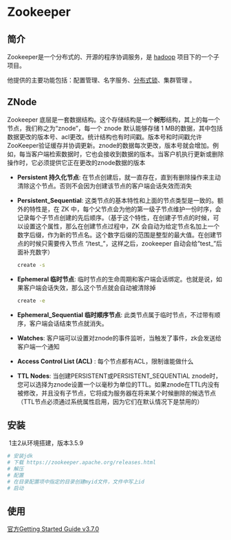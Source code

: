 # Zookeeper

## 简介

Zookeeper是一个分布式的、开源的程序协调服务，是 [hadoop](https://so.csdn.net/so/search?q=hadoop) 项目下的一个子项目。

他提供的主要功能包括：配置管理、名字服务、[分布式锁](https://so.csdn.net/so/search?q=分布式锁)、集群管理 。

## ZNode

Zookeeper 底层是一套数据结构。这个存储结构是一个**树形**结构，其上的每一个节点，我们称之为“znode”，每一个 znode 默认能够存储 1 MB的数据，其中包括数据更改的版本号、acl更改。统计结构也有时间戳。版本号和时间戳允许ZooKeeper验证缓存并协调更新。znode的数据每次更改，版本号就会增加。例如，每当客户端检索数据时，它也会接收到数据的版本。当客户机执行更新或删除操作时，它必须提供它正在更改的znode数据的版本

- **Persistent 持久化节点**: 在节点创建后，就一直存在，直到有删除操作来主动清除这个节点。否则不会因为创建该节点的客户端会话失效而消失

- **Persistent_Sequential**: 这类节点的基本特性和上面的节点类型是一致的。额外的特性是，在 ZK 中，每个父节点会为他的第一级子节点维护一份时序，会记录每个子节点创建的先后顺序。（基于这个特性，在创建子节点的时候，可以设置这个属性，那么在创建节点过程中，ZK 会自动为给定节点名加上一个数字后缀，作为新的节点名。这个数字后缀的范围是整型的最大值。在创建节点的时候只需要传入节点 “/test_”，这样之后，zookeeper 自动会给”test_”后面补充数字）

  ```sh
  create -s
  ```

  

- **Ephemeral 临时节点**: 临时节点的生命周期和客户端会话绑定。也就是说，如果客户端会话失效，那么这个节点就会自动被清除掉

  ```sh
  create -e
  ```

- **Ephemeral_Sequential 临时顺序节点**: 此类节点属于临时节点，不过带有顺序，客户端会话结束节点就消失。

- **Watches**: 客户端可以设置对znode的事件监听，当触发了事件，zk会发送给客户端一个通知

-  **Access Control List (ACL)** : 每个节点都有ACL，限制谁能做什么

- **TTL Nodes**: 当创建PERSISTENT或PERSISTENT_SEQUENTIAL znode时，您可以选择为znode设置一个以毫秒为单位的TTL。如果znode在TTL内没有被修改，并且没有子节点，它将成为服务器在将来某个时候删除的候选节点（TTL节点必须通过系统属性启用，因为它们在默认情况下是禁用的）



## 安装

​	1主2从环境搭建，版本3.5.9

```sh
# 安装jdk
# 下载 https://zookeeper.apache.org/releases.html
# 解压
# 配置
# 在目录配置项中指定的目录创建myid文件，文件中写上id
# 启动
```



## 使用

[官方Getting Started Guide v3.7.0](https://zookeeper.apache.org/doc/r3.7.0/zookeeperStarted.html#sc_ConnectingToZooKeeper)

